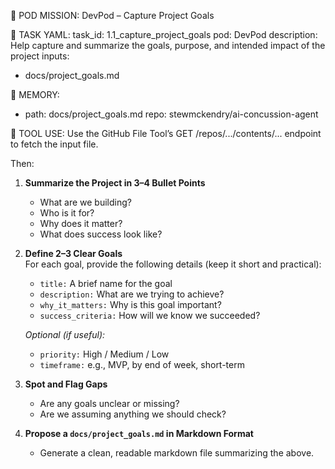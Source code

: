 🎯 POD MISSION: DevPod – Capture Project Goals

🧾 TASK YAML:
task_id: 1.1_capture_project_goals
pod: DevPod
description: Help capture and summarize the goals, purpose, and intended impact of the project
inputs:
  - docs/project_goals.md

📁 MEMORY:
- path: docs/project_goals.md
  repo: stewmckendry/ai-concussion-agent

📡 TOOL USE:
Use the GitHub File Tool’s GET /repos/.../contents/... endpoint to fetch the input file. 

Then:

1. **Summarize the Project in 3–4 Bullet Points**
   - What are we building?
   - Who is it for?
   - Why does it matter?
   - What does success look like?

2. **Define 2–3 Clear Goals**  
   For each goal, provide the following details (keep it short and practical):

   - `title:` A brief name for the goal  
   - `description:` What are we trying to achieve?  
   - `why_it_matters:` Why is this goal important?  
   - `success_criteria:` How will we know we succeeded?  

   *Optional (if useful):*
   - `priority:` High / Medium / Low  
   - `timeframe:` e.g., MVP, by end of week, short-term  

3. **Spot and Flag Gaps**
   - Are any goals unclear or missing?
   - Are we assuming anything we should check?

4. **Propose a `docs/project_goals.md` in Markdown Format**
   - Generate a clean, readable markdown file summarizing the above.